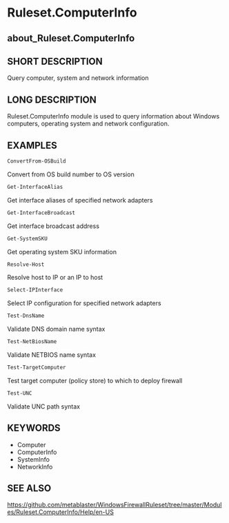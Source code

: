 
# Ruleset.ComputerInfo

## about_Ruleset.ComputerInfo

## SHORT DESCRIPTION

Query computer, system and network information

## LONG DESCRIPTION

Ruleset.ComputerInfo module is used to query information about Windows computers,
operating system and network configuration.

## EXAMPLES

```powershell
ConvertFrom-OSBuild
```

Convert from OS build number to OS version

```powershell
Get-InterfaceAlias
```

Get interface aliases of specified network adapters

```powershell
Get-InterfaceBroadcast
```

Get interface broadcast address

```powershell
Get-SystemSKU
```

Get operating system SKU information

```powershell
Resolve-Host
```

Resolve host to IP or an IP to host

```powershell
Select-IPInterface
```

Select IP configuration for specified network adapters

```powershell
Test-DnsName
```

Validate DNS domain name syntax

```powershell
Test-NetBiosName
```

Validate NETBIOS name syntax

```powershell
Test-TargetComputer
```

Test target computer (policy store) to which to deploy firewall

```powershell
Test-UNC
```

Validate UNC path syntax

## KEYWORDS

- Computer
- ComputerInfo
- SystemInfo
- NetworkInfo

## SEE ALSO

https://github.com/metablaster/WindowsFirewallRuleset/tree/master/Modules/Ruleset.ComputerInfo/Help/en-US
